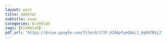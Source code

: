 ```yaml
---
layout: post
title: seminar
subtitle: aaaa
categories: blahblah
tags: [blahblah]
pdf_url: 'https://drive.google.com/file/d/1T3F_624bpfymQQxLJ_dqO4TNSjJTjEME/view?usp=drive_link'
---
```


~~~